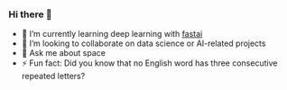### Hi there 👋

- 🌱 I’m currently learning deep learning with [fastai](https://www.fast.ai/)
- 👯 I’m looking to collaborate on data science or AI-related projects
- 💬 Ask me about space
- ⚡ Fun fact: Did you know that no English word has three consecutive repeated letters?

<!--
**heet9022/heet9022** is a ✨ _special_ ✨ repository because its `README.md` (this file) appears on your GitHub profile.

Here are some ideas to get you started:

- 🔭 I’m currently working on ...
- 🌱 I’m currently learning ...
- 👯 I’m looking to collaborate on ...
- 🤔 I’m looking for help with ...
- 💬 Ask me about ...
- 📫 How to reach me: ...
- 😄 Pronouns: ...
- ⚡ Fun fact: ...
-->
